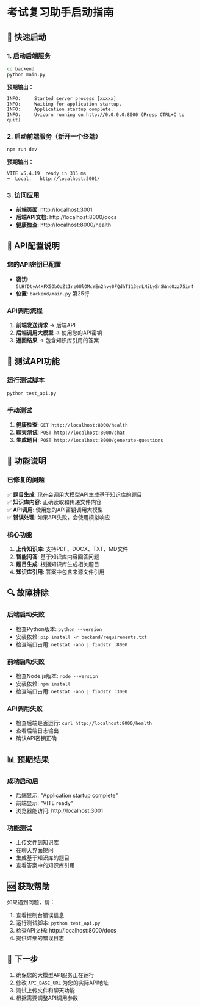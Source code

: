 # 考试复习助手启动指南

## 🚀 快速启动

### 1. 启动后端服务
```bash
cd backend
python main.py
```

**预期输出：**
```
INFO:     Started server process [xxxxx]
INFO:     Waiting for application startup.
INFO:     Application startup complete.
INFO:     Uvicorn running on http://0.0.0.0:8000 (Press CTRL+C to quit)
```

### 2. 启动前端服务（新开一个终端）
```bash
npm run dev
```

**预期输出：**
```
VITE v5.4.19  ready in 335 ms
➜  Local:   http://localhost:3001/
```

### 3. 访问应用
- **前端页面**: http://localhost:3001
- **后端API文档**: http://localhost:8000/docs
- **健康检查**: http://localhost:8000/health

## 🔧 API配置说明

### 您的API密钥已配置
- **密钥**: `5LHfDtyA4XFX5ObOqZtIrz0UlOMcYEn2hvy0FQdhT113enLNiLySnSWndOzz75ir4`
- **位置**: `backend/main.py` 第25行

### API调用流程
1. **前端发送请求** → 后端API
2. **后端调用大模型** → 使用您的API密钥
3. **返回结果** → 包含知识库引用的答案

## 🧪 测试API功能

### 运行测试脚本
```bash
python test_api.py
```

### 手动测试
1. **健康检查**: `GET http://localhost:8000/health`
2. **聊天测试**: `POST http://localhost:8000/chat`
3. **生成题目**: `POST http://localhost:8000/generate-questions`

## 📝 功能说明

### 已修复的问题
✅ **题目生成**: 现在会调用大模型API生成基于知识库的题目  
✅ **知识库内容**: 正确读取和传递文件内容  
✅ **API调用**: 使用您的API密钥调用大模型  
✅ **错误处理**: 如果API失败，会使用模拟响应  

### 核心功能
1. **上传知识库**: 支持PDF、DOCX、TXT、MD文件
2. **智能问答**: 基于知识库内容回答问题
3. **题目生成**: 根据知识库生成相关题目
4. **知识库引用**: 答案中包含来源文件引用

## 🔍 故障排除

### 后端启动失败
- 检查Python版本: `python --version`
- 安装依赖: `pip install -r backend/requirements.txt`
- 检查端口占用: `netstat -ano | findstr :8000`

### 前端启动失败
- 检查Node.js版本: `node --version`
- 安装依赖: `npm install`
- 检查端口占用: `netstat -ano | findstr :3000`

### API调用失败
- 检查后端是否运行: `curl http://localhost:8000/health`
- 查看后端日志输出
- 确认API密钥正确

## 📊 预期结果

### 成功启动后
- 后端显示: "Application startup complete"
- 前端显示: "VITE ready"
- 浏览器能访问: http://localhost:3001

### 功能测试
- 上传文件到知识库
- 在聊天界面提问
- 生成基于知识库的题目
- 查看答案中的知识库引用

## 🆘 获取帮助

如果遇到问题，请：
1. 查看控制台错误信息
2. 运行测试脚本: `python test_api.py`
3. 检查API文档: http://localhost:8000/docs
4. 提供详细的错误日志

## 🎯 下一步

1. 确保您的大模型API服务正在运行
2. 修改 `API_BASE_URL` 为您的实际API地址
3. 测试上传文件和聊天功能
4. 根据需要调整API调用参数 